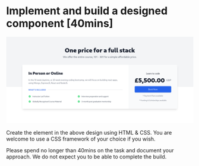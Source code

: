 # Implement and build a designed component [40mins]

![Design](./element.jpg)

Create the element in the above design using HTML & CSS. You are welcome to use a CSS framework of your choice if you wish.

Please spend no longer than 40mins on the task and document your approach. We do not expect you to be able to complete the build.
